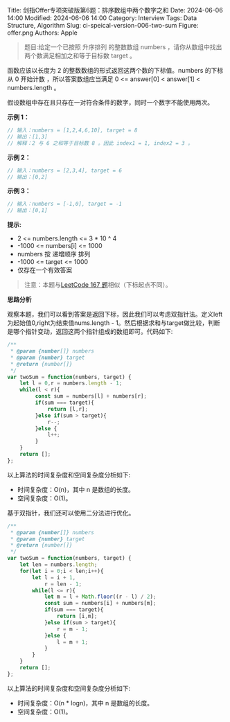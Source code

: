 Title: 剑指Offer专项突破版第6题：排序数组中两个数字之和
Date: 2024-06-06 14:00
Modified: 2024-06-06 14:00
Category: Interview
Tags: Data Structure, Algorithm
Slug: ci-speical-version-006-two-sum
Figure: offer.png
Authors: Apple

> 题目:给定一个已按照 升序排列 的整数数组 numbers ，请你从数组中找出两个数满足相加之和等于目标数 target 。

函数应该以长度为 2 的整数数组的形式返回这两个数的下标值。numbers 的下标 从 0 开始计数 ，所以答案数组应当满足 0 <= answer[0] < answer[1] < numbers.length 。

假设数组中存在且只存在一对符合条件的数字，同时一个数字不能使用两次。

**示例 1：**

```javascript
// 输入：numbers = [1,2,4,6,10], target = 8
// 输出：[1,3]
// 解释：2 与 6 之和等于目标数 8 。因此 index1 = 1, index2 = 3 。
```

**示例 2：**

```javascript
// 输入：numbers = [2,3,4], target = 6
// 输出：[0,2]
```

**示例 3：**

```javascript
// 输入：numbers = [-1,0], target = -1
// 输出：[0,1]
```

**提示:**

- 2 <= numbers.length <= 3 * 10 ^ 4
- -1000 <= numbers[i] <= 1000
- numbers 按 递增顺序 排列
- -1000 <= target <= 1000
- 仅存在一个有效答案

> 注意：本题与[LeetCode 167 题](https://leetcode.cn/problems/two-sum-ii-input-array-is-sorted/description/)相似（下标起点不同）。

**思路分析**

观察本题，我们可以看到答案是返回下标，因此我们可以考虑双指针法。定义left为起始值0,right为结束值nums.length - 1。然后根据求和与target做比较，判断是哪个指针变动，返回这两个指针组成的数组即可。代码如下:

```javascript
/**
 * @param {number[]} numbers
 * @param {number} target
 * @return {number[]}
 */
var twoSum = function(numbers, target) {
    let l = 0,r = numbers.length - 1;
    while(l < r){
         const sum = numbers[l] + numbers[r];
         if(sum === target){
             return [l,r];
         }else if(sum > target){
             r--;
         }else {
             l++;
         }
    }
    return [];
};
```

以上算法的时间复杂度和空间复杂度分析如下:

- 时间复杂度：O(n)，其中 n 是数组的长度。
- 空间复杂度：O(1)。

基于双指针，我们还可以使用二分法进行优化。

```javascript
/**
 * @param {number[]} numbers
 * @param {number} target
 * @return {number[]}
 */
var twoSum = function(numbers, target) {
    let len = numbers.length;
    for(let i = 0;i < len;i++){
        let l = i + 1,
            r = len - 1;
        while(l <= r){
            let m = l + Math.floor((r - l) / 2);
            const sum = numbers[i] + numbers[m];
            if(sum === target){
                return [i,m];
            }else if(sum > target){
                r = m - 1;
            }else {
                l = m + 1;
            }
        }
    }
    return [];
};
```

以上算法的时间复杂度和空间复杂度分析如下:

- 时间复杂度：O(n * logn)，其中 n 是数组的长度。
- 空间复杂度：O(1)。